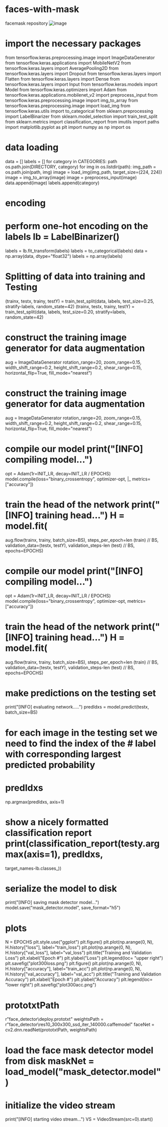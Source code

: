 # faces-with-mask
facemask repository
![image](https://github.com/user-attachments/assets/7f810827-66df-4798-bed1-11a709130039)

# import the necessary packages
from tensorflow.keras.preprocessing.image import ImageDataGenerator from
tensorflow.keras.applications import MobileNetV2
from tensorflow.keras.layers import AveragePooling2D from tensorflow.keras.layers import Dropout from tensorflow.keras.layers import Flatten from tensorflow.keras.layers import Dense from tensorflow.keras.layers import Input from tensorflow.keras.models import Model
from tensorflow.keras.optimizers import Adam
from tensorflow.keras.applications.mobilenet_v2 import preprocess_input from tensorflow.keras.preprocessing.image import img_to_array
from tensorflow.keras.preprocessing.image import load_img
from tensorflow.keras.utils import to_categorical from sklearn.preprocessing import LabelBinarizer
from sklearn.model_selection import train_test_split from sklearn.metrics import classification_report from imutils import paths
import matplotlib.pyplot as plt
import numpy as np
import os
# data loading

data = []
labels = []
for category in CATEGORIES:
path
os.path.join(DIRECTORY, category)
for img in os.listdir(path):
img_path = os.path.join(path, img)
image = load_img(img_path, target_size=(224, 224)) image = img_to_array(image)
image = preprocess_input(image)
data.append(image) labels.append(category)
# encoding

# perform one-hot encoding on the labels lb = LabelBinarizer()
labels = lb.fit_transform(labels) labels = to_categorical(labels)
data = np.array(data, dtype="float32") labels = np.array(labels)
# Splitting of data into training and Testing
(trainx, testx, trainy, testY) = train_test_split(data, labels, test_size=0.25, stratify-labels, random_state=42)
(trainx, testx, trainy, testY) = train_test_split(data, labels, test_size=0.20, stratify=labels, random_state=42)

# construct the training image generator for data augmentation
aug =
ImageDataGenerator
rotation_range=20,
zoom_range=0.15,
width_shift_range=0.2,
height_shift_range=0.2,
shear_range=0.15,
horizontal_flip=True,
fill_mode="nearest")


# construct the training image generator for data augmentation
aug =
ImageDataGenerator
rotation_range=20,
zoom_range=0.15,
width_shift_range=0.2,
height_shift_range=0.2,
shear_range=0.15,
horizontal_flip=True,
fill_mode="nearest")

# compile our model print("[INFO] compiling model...")
opt = Adam(1r=INIT_LR, decay=INIT_LR / EPOCHS)
model.compile(loss="binary_crossentropy", optimizer-opt,
|_ metrics=["accuracy"])
# train the head of the network print("[INFO] training head...") H = model.fit(
aug.flow(trainx, trainy, batch_size=BS),
steps_per_epoch=len (train) // BS,
validation_data=(testx, testY),
validation_steps-len (test) // BS,
epochs=EPOCHS)

# compile our model print("[INFO] compiling model...")
opt = Adam(1r=INIT_LR, decay=INIT_LR / EPOCHS)
model.compile(loss="binary_crossentropy", optimizer-opt, metrics=["accuracy"])
# train the head of the network print("[INFO] training head...") H = model.fit(
aug.flow(trainx, trainy, batch_size=BS),
steps_per_epoch=len (train) // BS,
validation_data=(testx, testY),
validation_steps-len (test) // BS,
epochs=EPOCHS)

# make predictions on the testing set
print("[INFO] evaluating network.....")
predIdxs = model.predict(testx, batch_size=BS)

# for each image in the testing set we need to find the index of the # label with corresponding largest predicted probability 

predIdxs
=
np.argmax(predIdxs, axis=1)
# show a nicely formatted classification report print(classification_report(testy.argmax(axis=1), predIdxs,
target_names-lb.classes_))
# serialize the model to disk
print("[INFO] saving mask detector model...")
model.save("mask_detector.model", save_format="h5")

# plots

N = EPOCHS
plt.style.use("ggplot")
plt.figure()
plt.plot(np.arange(0, N), H.history["loss"], label="train_loss") plt.plot(np.arange(0, N), H.history["val_loss"], label="val_loss") plt.title("Training and Validation Loss")
plt.xlabel("Epoch #") plt.ylabel("Loss")
plt.legend(loc= "upper right")
plt.savefig("plot300loss.png")
plt.figure()
plt.plot(np.arange(0, N), H.history["accuracy"], label=”train_acc") plt.plot(np.arange(0, N), H.history["val_accuracy"], label="val_acc") plt.title("Training and Validation Accuracy")
plt.xlabel("Epoch #")
plt.ylabel("Accuracy")
plt.legend(loc= "lower right")
plt.savefig("plot300acc.png")


prototxtPath
=
r"face_detector\deploy.prototxt"
weightsPath = r"face_detector\res10_300x300_ssd_iter_140000.caffemodel" faceNet = cv2.dnn.readNet(prototxtPath, weightsPath)
# load the face mask detector model from disk maskNet = load_model("mask_detector.model")
# initialize the video stream
print("[INFO] starting video stream...") VS = VideoStream(src=0).start()

